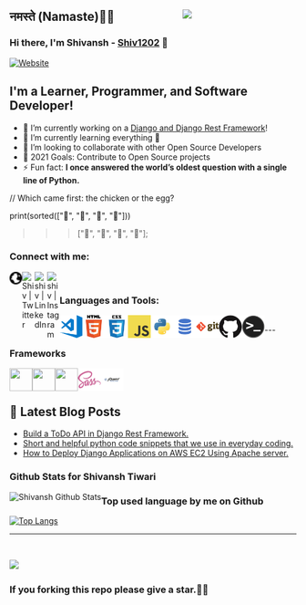 <h2>नमस्ते (Namaste)🙏🏻 <img src="https://media.giphy.com/media/QWwEdgDbYjFbfOMJ3z/giphy.gif" align = 'right' width="200"></h2>

### Hi there, I'm Shivansh - [Shiv1202][website] 👋

[![Website](https://img.shields.io/website?label=Shiv1202.github.io&style=for-the-badge&url=https%3A%2F%2FShiv1202.github.io)](https://shiv1202.github.io)


## I'm a Learner, Programmer, and Software Developer!

- 🔭 I’m currently working on a [Django and Django Rest Framework][website]!
- 🌱 I’m currently learning everything 🤣
- 👯 I’m looking to collaborate with other Open Source Developers
- 🥅 2021 Goals: Contribute to Open Source projects
- ⚡ Fun fact:  <strong>I once answered the world’s oldest question with a single line of Python.</strong>

// Which came first: the chicken or the egg?

print(sorted(["🥚", "🐣", "🐥", "🐔"]))

>>> ["🐔", "🐣", "🐥", "🥚"];

<!-- ### Spotify Playing 🎧
[<img src="https://now-playing-Shiv.vercel.app/api/spotify-playing" alt="Shiv Spotify Playing" width="350" />](https://open.spotify.com/user/8x2lep3d1rdemtqyhp5fj9eaj?si=wxvbeZCSQyCha_Y28Hs2Fw) -->

### Connect with me:

[<img align="left" alt="shiv1202.github.io" width="22px" src="https://raw.githubusercontent.com/iconic/open-iconic/master/svg/globe.svg" />][website]
[<img align="left" alt="Shiv | Twitter" width="22px" src="https://cdn.jsdelivr.net/npm/simple-icons@v3/icons/leetcode.svg" />][leetcode]
[<img align="left" alt="shiv | LinkedIn" width="22px" src="https://cdn.jsdelivr.net/npm/simple-icons@v3/icons/linkedin.svg" />][linkedin]
[<img align="left" alt="shiv | Instagram" width="22px" src="https://cdn.jsdelivr.net/npm/simple-icons@v3/icons/instagram.svg" />][instagram]

<br />

### Languages and Tools:
<img align="left" alt="Visual Studio Code" width="40px" src="https://raw.githubusercontent.com/github/explore/80688e429a7d4ef2fca1e82350fe8e3517d3494d/topics/visual-studio-code/visual-studio-code.png" />
<img align="left" alt="HTML5" width="40px" src="https://raw.githubusercontent.com/github/explore/80688e429a7d4ef2fca1e82350fe8e3517d3494d/topics/html/html.png" />
<img align="left" alt="CSS3" width="40px" src="https://raw.githubusercontent.com/github/explore/80688e429a7d4ef2fca1e82350fe8e3517d3494d/topics/css/css.png" />

<img align="left" alt="JavaScript" width="40px" src="https://raw.githubusercontent.com/github/explore/80688e429a7d4ef2fca1e82350fe8e3517d3494d/topics/javascript/javascript.png" />

<img align="left" alt="Python" width="40px" src="https://raw.githubusercontent.com/github/explore/80688e429a7d4ef2fca1e82350fe8e3517d3494d/topics/python/python.png" />


<img align="left" alt="SQL" width="40px" src="https://raw.githubusercontent.com/github/explore/80688e429a7d4ef2fca1e82350fe8e3517d3494d/topics/sql/sql.png" />
<img align="left" alt="Git" width="40px" src="https://raw.githubusercontent.com/github/explore/80688e429a7d4ef2fca1e82350fe8e3517d3494d/topics/git/git.png" />
<img align="left" alt="GitHub" width="40px" src="https://raw.githubusercontent.com/github/explore/78df643247d429f6cc873026c0622819ad797942/topics/github/github.png" />
<img align="left" alt="Terminal" width="40px" src="https://raw.githubusercontent.com/github/explore/80688e429a7d4ef2fca1e82350fe8e3517d3494d/topics/terminal/terminal.png" />

<br/>
---

### Frameworks
<img align="left" height = "40px" width="40px" src="https://cdn.jsdelivr.net/npm/simple-icons@v3/icons/django.svg" />
<img align="left" height = "40px" width="40px" src="https://cdn.jsdelivr.net/npm/simple-icons@v3/icons/flask.svg" />
<img align="left" height = "40px" width="40px" src="https://cdn.jsdelivr.net/npm/simple-icons@v3/icons/bootstrap.svg" />
<img align="left" alt="Sass" width="40px" src="https://raw.githubusercontent.com/github/explore/80688e429a7d4ef2fca1e82350fe8e3517d3494d/topics/sass/sass.png" />
<img align="left" alt="Jquery" width="40px" src="https://raw.githubusercontent.com/github/explore/80688e429a7d4ef2fca1e82350fe8e3517d3494d/topics/jquery/jquery.png" />

<br />
<br />

 ## 📕 Latest Blog Posts

<!-- BLOG-POST-LIST:START -->
- [Build a ToDo API in Django Rest Framework.](https://medium.com/@shivansht9211/build-a-todo-api-in-django-rest-framework-12105cc8e709?source=rss-590a4a98f2ff------2)
- [Short and helpful python code snippets that we use in everyday coding.](https://medium.com/@shivansht9211/short-and-helpful-python-code-snippets-that-we-use-in-everyday-coding-f153847af613?source=rss-590a4a98f2ff------2)
- [How to Deploy Django Applications on AWS EC2 Using Apache server.](https://medium.com/@shivansht9211/how-to-deploy-django-applications-on-aws-ec2-using-apache-server-f6ae2e1effc4?source=rss-590a4a98f2ff------2)
<!-- BLOG-POST-LIST:END -->
 
<!-- ➡️ [more blog posts...](https://medium.com/me/stories/public)   -->


### Github Stats for Shivansh Tiwari

<img align="left" alt="Shivansh Github Stats" src="https://github-readme-stats.vercel.app/api?username=Shiv1202&show_icons=true&hide_border=true&theme=radical" />

### Top used language by me on Github

[![Top Langs](https://github-readme-stats.vercel.app/api/top-langs/?username=Shiv1202)](https://github.com/anuraghazra/github-readme-stats)

---
<br />

<a href="https://wakatime.com"><img src="https://wakatime.com/share/@shiv1202/040a9a41-a6ed-4f6d-9a98-2016128789be.png" /></a>


### If you forking this repo please give a star.🙏🏻

[website]: https://shiv1202.github.io
[leetcode]: https://leetcode.com/shiv1202/

[instagram]: https://instagram.com/productive_sst/
[linkedin]: https://linkedin.com/in/shiv1202/

